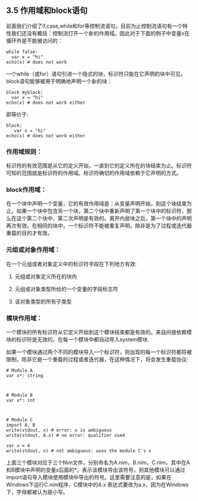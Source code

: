 ## 3.5 作用域和block语句
前面我们介绍了if,case,while和for等控制流语句。目前为止控制流语句有一个特性我们还没有概括：控制流打开一个新的作用域。因此对于下面的例子中变量x在循环外是不能被访问的：

    while false:
      var x = "hi"
    echo(x) # does not work

一个while（或for）语句引进一个隐式的块，标识符只能在它声明的块中可见。block语句能够被用于明确地声明一个新的块：
  
    block myblock:
      var x = "hi"
    echo(x) # does not work either 
    
即等价于:

    block:
       var x = "hi"
    echo(x) # does not work either


### 作用域规则：
标识符的有效范围是从它的定义开始，一直到它的定义所在的块结束为止。标识符可知的范围就是标识符的作用域。标识符确切的作用域依赖于它声明的方式。

### block作用域：
在一个块中声明一个变量，它的有效作用域是：从变量声明开始，到这个块结束为止。如果一个块中包含另一个块，第二个块中重新声明了第一个块中的标识符，那么在这个第二个块中，第二次声明是有效的。离开内层块之后，第一个块中的声明再次有效。在相同的块中，一个标识符不能被重复声明，除非是为了过程或迭代器重载的目的才有效。

### 元组或对象作用域：
在一个元组或者对象定义中的标识符字段在下列地方有效:


1. 元组或对象定义所在的块内


1. 元组或对象类型所给的一个变量的字段标志符


1. 该对象类型的所有子类型


### 模块作用域：
一个模块的所有标识符从它定义开始到这个模块结束都是有效的。来自间接依赖模块的标识符是无效的。在每一个模块中都自动导入system模块.

如果一个模块通过两个不同的模块导入一个标识符，则出现的每一个标识符都将被限制，除非它是一个重载的过程或者迭代器，在这种情况下，将会发生重载协议:
 
    # Module A
    var x*: string
#
    # Module B
    var x*: int
#
    # Module C
    import A, B
    write(stdout, x) # error: x is ambiguous
    write(stdout, A.x) # no error: qualifier used

    var x = 4
    write(stdout, x) # not ambiguous: uses the module C's x

上面三个模块对应于三个Nim文件，分别命名为A.nim，B.nim，C.nim。其中在A和B模块中声明的变量x后面的*，表示该模块导出该符号，则其他模块可以通过import语句导入模块使用模块中导出的符号。这里需要注意的是，如果在Windows下运行C.nim程序，C模块中的A.x 表达式要改为a.x，因为在Windows下，字母都被认为是小写。
